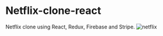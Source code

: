 # Netflix-clone-react
Netflix clone using React, Redux, Firebase and Stripe.
![netflix](https://user-images.githubusercontent.com/56296282/128629832-97f3531d-e5e3-4693-ad49-860f227a87e5.png)

